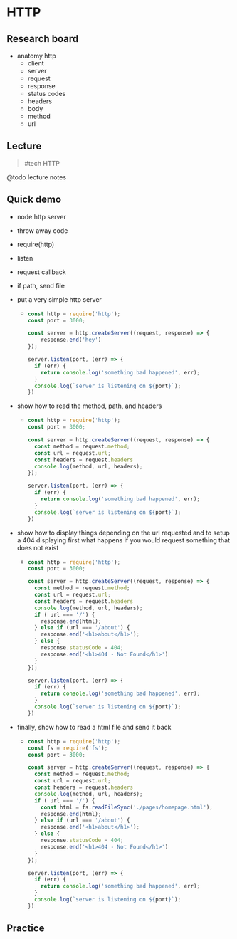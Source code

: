 # HTTP

## Research board

- anatomy http
  - client
  - server
  - request
  - response
  - status codes
  - headers
  - body
  - method
  - url

## Lecture
> #tech HTTP

@todo lecture notes

## Quick demo 

- node http server
- throw away code
- require(http)
- listen
- request callback
- if path, send file

- put a very simple http server

  - ```javascript
    const http = require('http');
    const port = 3000;
    
    const server = http.createServer((request, response) => {
        response.end('hey')
    });
    
    server.listen(port, (err) => {
      if (err) {
        return console.log('something bad happened', err);
      }
      console.log(`server is listening on ${port}`);
    })
    ```

- show how to read the method, path, and headers

  - ```javascript
    const http = require('http');
    const port = 3000;
    
    const server = http.createServer((request, response) => {
      const method = request.method;
      const url = request.url;
      const headers = request.headers
      console.log(method, url, headers);
    });
    
    server.listen(port, (err) => {
      if (err) {
        return console.log('something bad happened', err);
      }
      console.log(`server is listening on ${port}`);
    })
    ```

- show how to display things depending on the url requested and to setup a 404 displaying first what happens if you would request something that does not exist

  - ```javascript
    const http = require('http');
    const port = 3000;
    
    const server = http.createServer((request, response) => {
      const method = request.method;
      const url = request.url;
      const headers = request.headers
      console.log(method, url, headers);
      if ( url === '/') {
        response.end(html);
      } else if (url === '/about') {
        response.end('<h1>about</h1>');
      } else {
        response.statusCode = 404;
        response.end('<h1>404 - Not Found</h1>')
      }
    });
    
    server.listen(port, (err) => {
      if (err) {
        return console.log('something bad happened', err);
      }
      console.log(`server is listening on ${port}`);
    })
    ```

- finally, show how to read a html file and send it back

  - ```javascript
    const http = require('http');
    const fs = require('fs');
    const port = 3000;
    
    const server = http.createServer((request, response) => {
      const method = request.method;
      const url = request.url;
      const headers = request.headers
      console.log(method, url, headers);
      if ( url === '/') {
        const html = fs.readFileSync('./pages/homepage.html');
        response.end(html);
      } else if (url === '/about') {
        response.end('<h1>about</h1>');
      } else {
        response.statusCode = 404;
        response.end('<h1>404 - Not Found</h1>')
      }
    });
    
    server.listen(port, (err) => {
      if (err) {
        return console.log('something bad happened', err);
      }
      console.log(`server is listening on ${port}`);
    })
    ```

## Practice